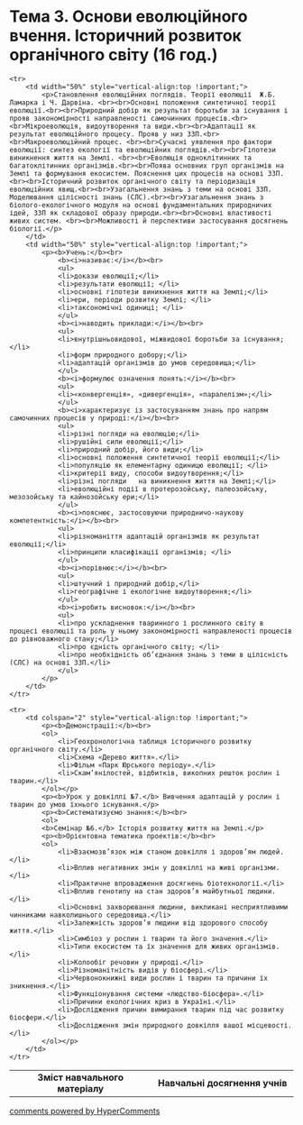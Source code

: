 <div id="hypercomments_widget" class="js-hypercomments-widget invisible"></div>

# Тема 3. Основи еволюційного вчення. Історичний розвиток органічного світу (16 год.)


<table>
	<tr>
		<td width="50%" align="center"><b>Зміст навчального матеріалу</b></td>
		<td width="50%" align="center"><b>Навчальні досягнення учнів</b></td>
	</tr>

	<tr>
		<td width="50%" style="vertical-align:top !important;">
			<p>Становлення еволюційних поглядів. Теорії еволюції  Ж.Б. Ламарка і Ч. Дарвіна. <br><br>Основні положення синтетичної теорії еволюції.<br><br>Природний добір як результат боротьби за існування і прояв закономірності направленості самочинних процесів.<br><br>Мікроеволюція, видоутворення та види.<br><br>Адаптації як результат еволюційного процесу. Прояв у низ ЗЗП.<br><br>Макроеволюційний процес. <br><br>Сучасні уявлення про фактори еволюції: синтез екології та еволюційних поглядів.<br><br>Гіпотези виникнення життя на Землі. <br><br>Еволюція одноклітинних та багатоклітинних організмів.<br><br>Поява основних груп організмів на Землі та формування екосистем. Пояснення цих процесів на основі ЗЗП.<br><br>Історичний розвиток органічного світу та періодизація еволюційних явищ.<br><br>Узагальнення знань з теми на основі ЗЗП. Моделювання цілісності знань (СЛС).<br><br>Узагальнення знань з біолого-екологічного модуля на основі фундаментальних природничих ідей, ЗЗП як складової образу природи.<br><br>Основні властивості живих систем. <br><br>Можливості й перспективи застосування досягнень біології.</p>
		</td>
		<td width="50%" style="vertical-align:top !important;">
			<p><b>Учень:</b><br>
				<b><i>називає:</i></b><br>
				<ul>
				<li>докази еволюції;</li>
				<li>результати еволюції; </li>
				<li>основні гіпотези виникнення життя на Землі;</li>
				<li>ери, періоди розвитку Землі; </li>
				<li>таксономічні одиниці; </li>
				</ul>
				<b><i>наводить приклади:</i></b><br>
				<ul>
				<li>внутрішньовидової, міжвидової боротьби за існування;</li>
				<li>форм природного добору;</li>
				<li>адаптацій організмів до умов середовища;</li>
				</ul>
				<b><i>формулює означення понять:</i></b><br>
				<ul>
				<li>«конвергенція», «дивергенція», «паралелізм»;</li>
				</ul>
				<b><i>характеризує із застосуванням знань про напрям самочинних процесів у природі:</i></b><br>
				<ul>
				<li>різні погляди на еволюцію;</li>
				<li>рушійні сили еволюції;</li>
				<li>природний добір, його види;</li>
				<li>основні положення синтетичної теорії еволюції;</li>
				<li>популяцію як елементарну одиницю еволюції; </li>
				<li>критерії виду, способи видоутворення;</li>
				<li>різні погляди   на виникнення життя на Землі;</li>
				<li>еволюційні події в протерозойську, палеозойську, мезозойську та кайнозойську ери;</li>
				</ul>
				<b><i>пояснює, застосовуючи природничо-наукову компетентність:</i></b><br>
				<ul>
				<li>різноманіття адаптацій організмів як результат еволюції;</li>
				<li>принципи класифікації організмів; </li>
				</ul>
				<b><i>порівнює:</i></b><br>
				<ul>
				<li>штучний і природний добір,</li>
				<li>географічне і екологічне видоутворення;</li>
				</ul>
				<b><i>робить висновок:</i></b><br>
				<ul>
				<li>про ускладнення тваринного і рослинного світу в процесі еволюції та роль у ньому закономірності направленості процесів до рівноважного стану;</li>
				<li>про єдність органічного світу; </li>
				<li>про необхідність об’єднання знань з теми в цілісність (СЛС) на основі ЗЗП.</li>
				</ul>
			</p>
		</td>
	</tr>

	<tr>
		<td colspan="2" style="vertical-align:top !important;">
			<p><b>Демонстрації:</b><br>
			<ol>
				<li>Геохронологічна таблиця історичного розвитку органічного світу.</li>
				<li>Схема «Дерево життя».</li>
				<li>Фільм «Парк Юрського періоду».</li>
				<li>Скам’янілостей, відбитків, викопних решток рослин і тварин.</li>
			</ol></p>
			<p><b>Урок у довкіллі №7.</b> Вивчення адаптацій у рослин і тварин до умов їхнього існування.</p>
			<p><b>Систематизуємо знання:</b><br>
			<ol>
			<b>Семінар №6.</b> Історія розвитку життя на Землі.</p>	
			<p><b>Орієнтовна тематика проектів:</b><br>
			<ol>
				<li>Взаємозв’язок між станом довкілля і здоров’ям людей.</li>
				<li>Вплив негативних змін у довкіллі на живі організми.</li>
				<li>Практичне впровадження досягнень біотехнології.</li>
				<li>Вплив генотипу на стан здоров’я майбутньої людини.</li>
				<li>Основні захворювання людини, викликані несприятливими чинниками навколишнього середовища.</li>
				<li>Залежність здоров’я людини від здорового способу життя.</li>
				<li>Симбіоз у рослин і тварин та його значення.</li>
				<li>Типи екосистем та їх значення для живих організмів.</li>
				<li>Колообіг речовин у природі.</li>
				<li>Різноманітність видів у біосфері.</li>
				<li>Червонокнижні види рослин і тварин та причини їх зникнення.</li>
				<li>Функціонування системи «людство-біосфера».</li>
				<li>Причини екологічних криз в Україні.</li>
				<li>Дослідження причин вимирання тварин під час розвитку біосфери.</li>
				<li>Дослідження змін природного довкілля вашої місцевості.</li>
			</ol></p>
		</td>
	</tr>
</table>

<div class="js-hypercomments-container">
<a href="http://hypercomments.com" class="hc-link" title="comments widget">comments powered by HyperComments</a>
</div>